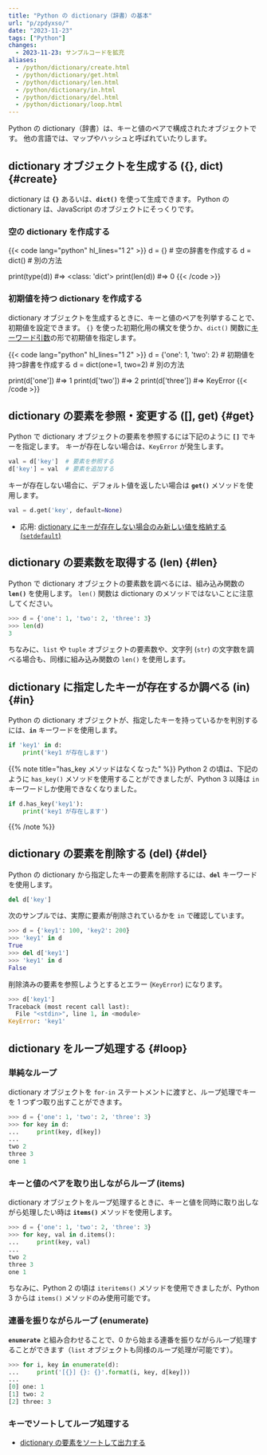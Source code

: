```yaml
---
title: "Python の dictionary（辞書）の基本"
url: "p/zpdyxso/"
date: "2023-11-23"
tags: ["Python"]
changes:
  - 2023-11-23: サンプルコードを拡充
aliases:
  - /python/dictionary/create.html
  - /python/dictionary/get.html
  - /python/dictionary/len.html
  - /python/dictionary/in.html
  - /python/dictionary/del.html
  - /python/dictionary/loop.html
---
```


Python の dictionary（辞書）は、キーと値のペアで構成されたオブジェクトです。
他の言語では、マップやハッシュと呼ばれていたりします。


dictionary オブジェクトを生成する ({}, dict) {#create}
----

dictionary は __`{}`__ あるいは、__`dict()`__ を使って生成できます。
Python の dictionary は、JavaScript のオブジェクトにそっくりです。

### 空の dictionary を作成する

{{< code lang="python" hl_lines="1 2" >}}
d = {}      # 空の辞書を作成する
d = dict()  # 別の方法

print(type(d))  #=> <class: 'dict'>
print(len(d))   #=> 0
{{< /code >}}

### 初期値を持つ dictionary を作成する

dictionary オブジェクトを生成するときに、キーと値のペアを列挙することで、初期値を設定できます。
`{}` を使った初期化用の構文を使うか、`dict()` 関数に[キーワード引数](/p/jf6kyao/)の形で初期値を指定します。

{{< code lang="python" hl_lines="1 2" >}}
d = {'one': 1, 'two': 2}  # 初期値を持つ辞書を作成する
d = dict(one=1, two=2)    # 別の方法

print(d['one'])    #=> 1
print(d['two'])    #=> 2
print(d['three'])  #=> KeyError
{{< /code >}}


dictionary の要素を参照・変更する ([], get) {#get}
----

Python で dictionary オブジェクトの要素を参照するには下記のように __`[]`__ でキーを指定します。
キーが存在しない場合は、`KeyError` が発生します。

```python
val = d['key']  # 要素を参照する
d['key'] = val  # 要素を追加する
```

キーが存在しない場合に、デフォルト値を返したい場合は __`get()`__ メソッドを使用します。

```python
val = d.get('key', default=None)
```

- 応用: [dictionary にキーが存在しない場合のみ新しい値を格納する (`setdefault`)](/p/bq6yzpr/)


dictionary の要素数を取得する (len) {#len}
----

Python で dictionary オブジェクトの要素数を調べるには、組み込み関数の __`len()`__ を使用します。
`len()` 関数は dictionary のメソッドではないことに注意してください。

```python
>>> d = {'one': 1, 'two': 2, 'three': 3}
>>> len(d)
3
```

ちなみに、`list` や `tuple` オブジェクトの要素数や、文字列 (`str`) の文字数を調べる場合も、同様に組み込み関数の `len()` を使用します。


dictionary に指定したキーが存在するか調べる (in) {#in}
----

Python の dictionary オブジェクトが、指定したキーを持っているかを判別するには、__`in`__ キーワードを使用します。

```python
if 'key1' in d:
    print('key1 が存在します')
```

{{% note title="has_key メソッドはなくなった" %}}
Python 2 の頃は、下記のように `has_key()` メソッドを使用することができましたが、Python 3 以降は `in` キーワードしか使用できなくなりました。

```python
if d.has_key('key1'):
    print('key1 が存在します')
```
{{% /note %}}


dictionary の要素を削除する (del) {#del}
----

Python の dictionary から指定したキーの要素を削除するには、__`del`__ キーワードを使用します。

```python
del d['key']
```

次のサンプルでは、実際に要素が削除されているかを `in` で確認しています。

```python
>>> d = {'key1': 100, 'key2': 200}
>>> 'key1' in d
True
>>> del d['key1']
>>> 'key1' in d
False
```

削除済みの要素を参照しようとするとエラー (`KeyError`) になります。

```python
>>> d['key1']
Traceback (most recent call last):
  File "<stdin>", line 1, in <module>
KeyError: 'key1'
```


dictionary をループ処理する {#loop}
----

### 単純なループ

dictionary オブジェクトを `for-in` ステートメントに渡すと、ループ処理でキーを 1 つずつ取り出すことができます。

```python
>>> d = {'one': 1, 'two': 2, 'three': 3}
>>> for key in d:
...     print(key, d[key])
...
two 2
three 3
one 1
```

### キーと値のペアを取り出しながらループ (items)

dictionary オブジェクトをループ処理するときに、キーと値を同時に取り出しながら処理したい時は __`items()`__ メソッドを使用します。

```python
>>> d = {'one': 1, 'two': 2, 'three': 3}
>>> for key, val in d.items():
...     print(key, val)
...
two 2
three 3
one 1
```

ちなみに、Python 2 の頃は `iteritems()` メソッドを使用できましたが、Python 3 からは `items()` メソッドのみ使用可能です。

### 連番を振りながらループ (enumerate)

__`enumerate`__ と組み合わせることで、0 から始まる連番を振りながらループ処理することができます（`list` オブジェクトも同様のループ処理が可能です）。

```python
>>> for i, key in enumerate(d):
...     print('[{}] {}: {}'.format(i, key, d[key]))
...
[0] one: 1
[1] two: 2
[2] three: 3
```

### キーでソートしてループ処理する

- [dictionary の要素をソートして出力する](/p/qqkggoz/)

